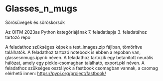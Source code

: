 # Glasses_n_mugs
Sörösüvegek és söröskorsók

Az OITM 2023as Python kategóriájának 7. feladatlapja 3. feladatához tartozó repo

A feladathoz szükséges képek a test_images.zip fájlban, tömörítve találhatók.
A feladathoz tartozó notebook is ebben a repoban van, glassesnmugs.ipynb néven.
A feladathoz tartozik egy betanított neurális hálózat, amely egy pickle-csomagban található, export.pkl néven.
A feladathoz szükséges osztályok a fastbook csomagban vannak, a csomag elérhető innen: https://pypi.org/project/fastbook/
